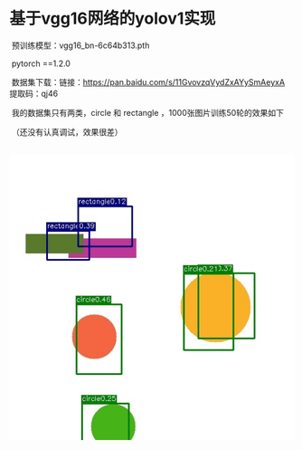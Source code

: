 # 基于vgg16网络的yolov1实现

​	预训练模型：vgg16_bn-6c64b313.pth

​	pytorch ==1.2.0

​	数据集下载：链接：https://pan.baidu.com/s/11GvovzqVydZxAYySmAeyxA  提取码：qj46

​	我的数据集只有两类，circle 和 rectangle ，1000张图片训练50轮的效果如下

​	（还没有认真调试，效果很差）

​	![](result/result.jpg)